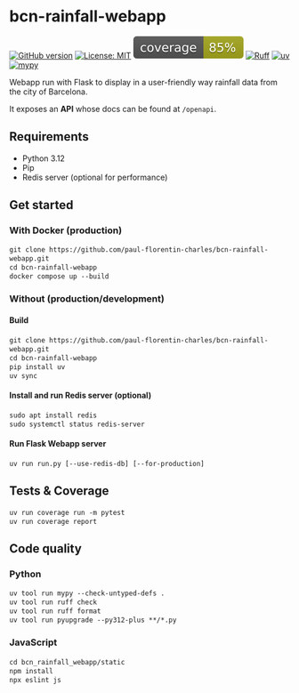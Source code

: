# bcn-rainfall-webapp

[![GitHub version](https://badge.fury.io/gh/paul-florentin-charles%2Fbcn-rainfall-webapp.svg)](https://badge.fury.io/gh/paul-florentin-charles%2Fbcn-rainfall-webapp)
[![License: MIT](https://img.shields.io/badge/License-MIT-yellow.svg)](https://opensource.org/licenses/MIT)
[![coverage badge](coverage.svg)](https://github.com/nedbat/coveragepy)
[![Ruff](https://img.shields.io/endpoint?url=https://raw.githubusercontent.com/astral-sh/ruff/main/assets/badge/v2.json)](https://github.com/astral-sh/ruff)
[![uv](https://img.shields.io/endpoint?url=https://raw.githubusercontent.com/astral-sh/uv/main/assets/badge/v0.json)](https://github.com/astral-sh/uv)
[![mypy](https://www.mypy-lang.org/static/mypy_badge.svg)](https://mypy-lang.org/)

Webapp run with Flask to display in a user-friendly way rainfall data from the city of Barcelona.

It exposes an **API** whose docs can be found at `/openapi`.

## Requirements

- Python 3.12
- Pip
- Redis server (optional for performance)

## Get started

### With Docker (production)

```commandline
git clone https://github.com/paul-florentin-charles/bcn-rainfall-webapp.git  
cd bcn-rainfall-webapp
docker compose up --build
```

### Without (production/development)

#### Build

```commandline  
git clone https://github.com/paul-florentin-charles/bcn-rainfall-webapp.git  
cd bcn-rainfall-webapp  
pip install uv  
uv sync  
```  

#### Install and run Redis server (optional)

```commandline  
sudo apt install redis  
sudo systemctl status redis-server  
```  

#### Run Flask Webapp server

 ```commandline  
 uv run run.py [--use-redis-db] [--for-production]  
 ``` 

## Tests & Coverage

```commandline  
uv run coverage run -m pytest  
uv run coverage report  
```  

## Code quality

### Python

```commandline  
uv tool run mypy --check-untyped-defs .  
uv tool run ruff check  
uv tool run ruff format  
uv tool run pyupgrade --py312-plus **/*.py  
```  

### JavaScript

```commandline  
cd bcn_rainfall_webapp/static  
npm install  
npx eslint js  
```
